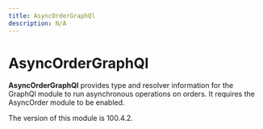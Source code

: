 ```yaml
---
title: AsyncOrderGraphQl
description: N/A
---
```


# AsyncOrderGraphQl

**AsyncOrderGraphQl** provides type and resolver information for the GraphQl module
to run asynchronous operations on orders. It requires the AsyncOrder module to be enabled.

<InlineAlert slots="text" />
The version of this module is 100.4.2.
